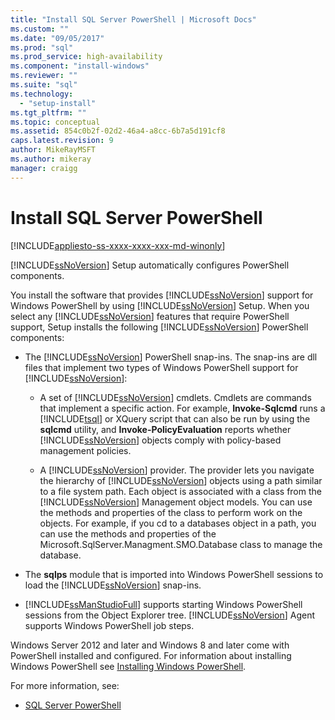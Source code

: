 ```yaml
---
title: "Install SQL Server PowerShell | Microsoft Docs"
ms.custom: ""
ms.date: "09/05/2017"
ms.prod: "sql"
ms.prod_service: high-availability
ms.component: "install-windows"
ms.reviewer: ""
ms.suite: "sql"
ms.technology: 
  - "setup-install"
ms.tgt_pltfrm: ""
ms.topic: conceptual
ms.assetid: 854c0b2f-02d2-46a4-a8cc-6b7a5d191cf8
caps.latest.revision: 9
author: MikeRayMSFT
ms.author: mikeray
manager: craigg
---
```

# Install SQL Server PowerShell
[!INCLUDE[appliesto-ss-xxxx-xxxx-xxx-md-winonly](../../includes/appliesto-ss-xxxx-xxxx-xxx-md-winonly.md)]
  
[!INCLUDE[ssNoVersion](../../includes/ssnoversion-md.md)] Setup automatically configures PowerShell components.  

You install the software that provides [!INCLUDE[ssNoVersion](../../includes/ssnoversion-md.md)] support for Windows PowerShell by using [!INCLUDE[ssNoVersion](../../includes/ssnoversion-md.md)] Setup. When you select any [!INCLUDE[ssNoVersion](../../includes/ssnoversion-md.md)] features that require PowerShell support, Setup installs the following [!INCLUDE[ssNoVersion](../../includes/ssnoversion-md.md)] PowerShell components:  
  
- The [!INCLUDE[ssNoVersion](../../includes/ssnoversion-md.md)] PowerShell snap-ins. The snap-ins are dll files that implement two types of Windows PowerShell support for [!INCLUDE[ssNoVersion](../../includes/ssnoversion-md.md)]:  
  
  - A set of [!INCLUDE[ssNoVersion](../../includes/ssnoversion-md.md)] cmdlets. Cmdlets are commands that implement a specific action. For example, **Invoke-Sqlcmd** runs a [!INCLUDE[tsql](../../includes/tsql-md.md)] or XQuery script that can also be run by using the **sqlcmd** utility, and **Invoke-PolicyEvaluation** reports whether [!INCLUDE[ssNoVersion](../../includes/ssnoversion-md.md)] objects comply with policy-based management policies.  
  
  - A [!INCLUDE[ssNoVersion](../../includes/ssnoversion-md.md)] provider. The provider lets you navigate the hierarchy of [!INCLUDE[ssNoVersion](../../includes/ssnoversion-md.md)] objects using a path similar to a file system path. Each object is associated with a class from the [!INCLUDE[ssNoVersion](../../includes/ssnoversion-md.md)] Management object models. You can use the methods and properties of the class to perform work on the objects. For example, if you cd to a databases object in a path, you can use the methods and properties of the Microsoft.SqlServer.Managment.SMO.Database class to manage the database.  
 
- The **sqlps** module that is imported into Windows PowerShell sessions to load the [!INCLUDE[ssNoVersion](../../includes/ssnoversion-md.md)] snap-ins.  
 
- [!INCLUDE[ssManStudioFull](../../includes/ssmanstudiofull-md.md)] supports starting Windows PowerShell sessions from the Object Explorer tree. [!INCLUDE[ssNoVersion](../../includes/ssnoversion-md.md)] Agent supports Windows PowerShell job steps.  
  
Windows Server 2012 and later and Windows 8 and later come with PowerShell installed and configured. For information about installing Windows PowerShell see [Installing Windows PowerShell](http://docs.microsoft.com/powershell/scripting/setup/installing-windows-powershell).  

For more information, see:   

- [SQL Server PowerShell](../../relational-databases/scripting/sql-server-powershell.md)  
  
  
